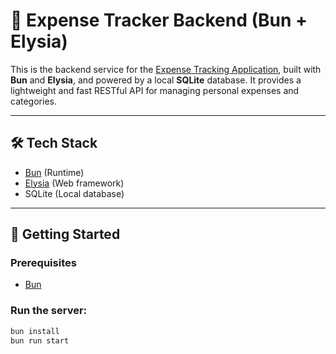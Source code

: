 # 💸 Expense Tracker Backend (Bun + Elysia)

This is the backend service for the [Expense Tracking Application](https://github.com/clickerrr/expense-tracking-application), built with **Bun** and **Elysia**, and powered by a local **SQLite** database. It provides a lightweight and fast RESTful API for managing personal expenses and categories.

---

## 🛠 Tech Stack

- [Bun](https://bun.sh) (Runtime)
- [Elysia](https://elysiajs.com) (Web framework)
- SQLite (Local database)

---

## 🚀 Getting Started

### Prerequisites

- [Bun](https://bun.sh/docs/installation)

### Run the server:

```bash
bun install
bun run start
```
